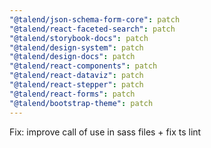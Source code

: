 ```yaml
---
"@talend/json-schema-form-core": patch
"@talend/react-faceted-search": patch
"@talend/storybook-docs": patch
"@talend/design-system": patch
"@talend/design-docs": patch
"@talend/react-components": patch
"@talend/react-dataviz": patch
"@talend/react-stepper": patch
"@talend/react-forms": patch
"@talend/bootstrap-theme": patch
---
```


Fix: improve call of use in sass files + fix ts lint
